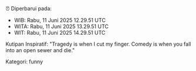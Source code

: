 ⏰ Diperbarui pada:
- WIB: Rabu, 11 Juni 2025 12.29.51 UTC
- WITA: Rabu, 11 Juni 2025 13.29.51 UTC
- WIT: Rabu, 11 Juni 2025 14.29.51 UTC

Kutipan Inspiratif:
"Tragedy is when I cut my finger. Comedy is when you fall into an open sewer and die."


Kategori: funny

